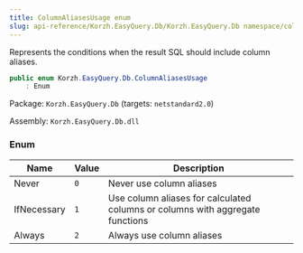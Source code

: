 ```yaml
---
title: ColumnAliasesUsage enum
slug: api-reference/Korzh.EasyQuery.Db/Korzh.EasyQuery.Db namespace/columnaliasesusage-enum
---
```



Represents the conditions when the result SQL should include column aliases.
```csharp
public enum Korzh.EasyQuery.Db.ColumnAliasesUsage
    : Enum

```
Package: `Korzh.EasyQuery.Db` (targets: `netstandard2.0`)

Assembly: `Korzh.EasyQuery.Db.dll`

### Enum

| Name | Value | Description | 
| --- | --- | --- | 
| Never | `0` | Never use column aliases | 
| IfNecessary | `1` | Use column aliases for calculated columns or columns with aggregate functions | 
| Always | `2` | Always use column aliases |